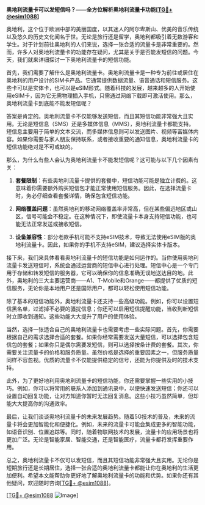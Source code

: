 **奥地利流量卡可以发短信吗？——全方位解析奥地利流量卡功能[[TG💪+ @esim1088](https://t.me/s/esim1088)]**

奥地利，这个位于欧洲中部的美丽国度，以其迷人的阿尔卑斯山、优美的音乐传统以及悠久的历史文化闻名于世。无论是旅行还是留学，奥地利都吸引着无数游客和学生。对于计划前往奥地利的人们来说，选择一张合适的流量卡是非常重要的。然而，许多人对奥地利流量卡的功能存在疑问，尤其是关于是否能发短信的问题。今天，我们就来详细探讨一下奥地利流量卡的短信功能。

首先，我们需要了解什么是奥地利流量卡。奥地利流量卡是一种专为前往或居住在奥地利的用户设计的SIM卡产品。它通常提供数据流量、语音通话和短信服务。这些卡可以是实体卡，也可以是eSIM形式。随着科技的发展，越来越多的人开始使用eSIM卡，因为它无需物理插入手机，只需通过网络下载即可激活使用。那么，奥地利流量卡到底能不能发短信呢？

答案是肯定的。奥地利流量卡不仅能够发送短信，而且其短信功能非常强大且实用。无论是短信息（SMS）还是多媒体信息（MMS），奥地利流量卡都能支持。短信息主要用于简单的文本交流，而多媒体信息则可以发送图片、视频等富媒体内容。如果你需要与家人朋友保持联系，或者接收重要的通知信息，奥地利流量卡的短信功能绝对是不可或缺的。

那么，为什么有些人会认为奥地利流量卡不能发短信呢？这可能与以下几个因素有关：

1. **套餐限制**：有些奥地利流量卡提供的套餐中，短信功能可能是独立计费的。这意味着你需要额外购买短信包才能正常使用短信服务。因此，在选择流量卡时，务必仔细查看套餐详情，确保包含短信功能。

2. **网络覆盖问题**：虽然奥地利的移动网络覆盖率非常高，但在某些偏远地区或山区，信号可能会不稳定。在这种情况下，即使流量卡本身支持短信功能，也可能无法正常发送或接收短信。

3. **设备兼容性**：部分老款手机可能不支持eSIM技术，导致无法使用eSIM版的奥地利流量卡。因此，如果你的手机不支持eSIM，建议选择实体卡版本。

接下来，我们来具体看看奥地利流量卡的短信功能是如何运作的。当你使用奥地利流量卡发送短信时，系统会通过运营商的短信中心进行处理。短信中心是一个专门用于存储和转发短信的服务器，它可以确保你的信息准确无误地送达目的地。此外，奥地利的三大主要运营商——A1、T-Mobile和Orange——都提供了优质的短信服务，无论你是本地用户还是国际用户，都可以轻松使用短信功能。

除了基本的短信功能外，奥地利流量卡还支持一些高级功能。例如，你可以设置短信黑名单，过滤掉不必要的骚扰信息；你还可以启用短信提醒功能，当收到新短信时立即收到通知。这些功能大大提升了用户的使用体验。

当然，选择一张适合自己的奥地利流量卡也需要考虑一些实际问题。首先，你需要根据自己的需求选择合适的套餐。如果你经常需要发送大量短信，可以选择包含短信包的套餐；如果你只是偶尔需要发短信，则可以选择按条计费的套餐。其次，你需要关注流量卡的价格和服务质量。虽然价格是选择的重要因素之一，但服务质量同样不容忽视。优质的流量卡不仅能提供稳定的信号，还能为你提供及时的技术支持。

此外，为了更好地利用奥地利流量卡的短信功能，你还需要掌握一些实用的小技巧。例如，你可以将常用的联系人添加到通讯录中，以便快速发送短信；你还可以设置自动回复功能，让对方知道你暂时无法回复消息。这些小技巧虽然简单，但却能大大提高你的沟通效率。

最后，让我们谈谈奥地利流量卡的未来发展趋势。随着5G技术的普及，未来的流量卡将会更加智能化和便捷化。例如，未来的流量卡可能会集成更多的智能功能，如语音识别、位置追踪等。同时，随着物联网技术的发展，流量卡的应用场景也将更加广泛。无论是智能家居、智能交通，还是智能医疗，流量卡都将发挥重要作用。

总之，奥地利流量卡不仅可以发短信，而且其短信功能非常强大且实用。无论你是短期旅行还是长期居住，选择一张合适的奥地利流量卡都能让你在奥地利的生活更加便利。希望本文能帮助你更好地了解奥地利流量卡的功能和优势。如果你还有其他疑问，欢迎随时咨询[[TG💪+ @esim1088](https://t.me/s/esim1088)]。

[[TG💪+ @esim1088](https://t.me/s/esim1088) ![Image](https://i.postimg.cc/4NQfJmqS/Snipaste-2025-05-13-00-14-12.png)]